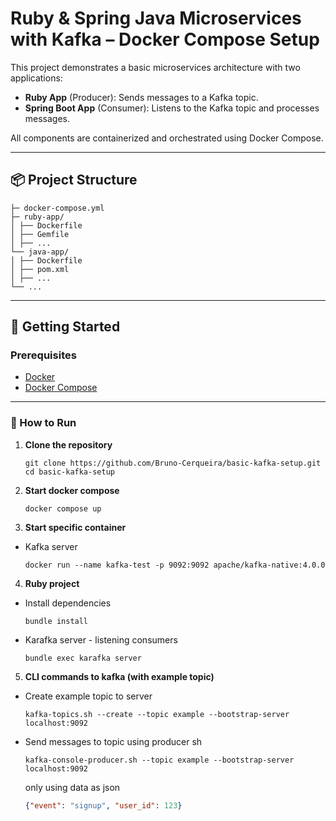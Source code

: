 # Ruby & Spring Java Microservices with Kafka – Docker Compose Setup

This project demonstrates a basic microservices architecture with two applications:

- **Ruby App** (Producer): Sends messages to a Kafka topic.
- **Spring Boot App** (Consumer): Listens to the Kafka topic and processes messages.

All components are containerized and orchestrated using Docker Compose.

---

## 📦 Project Structure

```
├─ docker-compose.yml
├─ ruby-app/
│ ├── Dockerfile
│ ├── Gemfile
│ ├── ...
└── java-app/
│ ├── Dockerfile
│ ├── pom.xml
│ ├── ...
└── ...
```

---

## 🚀 Getting Started

### Prerequisites

- [Docker](https://www.docker.com/products/docker-desktop)
- [Docker Compose](https://docs.docker.com/compose/)

---

### 🔧 How to Run

1. **Clone the repository**

   ```
   git clone https://github.com/Bruno-Cerqueira/basic-kafka-setup.git
   cd basic-kafka-setup
   ```
2. **Start docker compose**

    ```
   docker compose up
    ```

3. **Start specific container**
- Kafka server
    ```
   docker run --name kafka-test -p 9092:9092 apache/kafka-native:4.0.0
    ```
4. **Ruby project**
- Install dependencies
    ```
    bundle install
    ```
- Karafka server - listening consumers
    ```
   bundle exec karafka server
    ```
5. **CLI commands to kafka (with example topic)**
- Create example topic to server
    ```
    kafka-topics.sh --create --topic example --bootstrap-server localhost:9092
    ```
- Send messages to topic using producer sh
    ```
    kafka-console-producer.sh --topic example --bootstrap-server localhost:9092
    ```
    only using data as json
    ```json
    {"event": "signup", "user_id": 123}
    ```